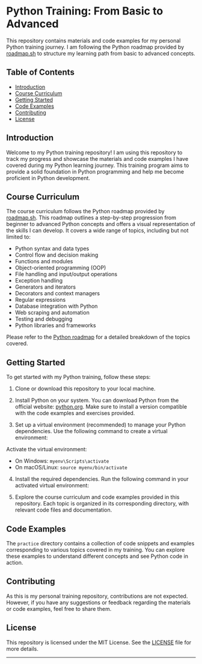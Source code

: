 # Python Training: From Basic to Advanced

This repository contains materials and code examples for my personal Python training journey. I am following the Python roadmap provided by [roadmap.sh](https://roadmap.sh/python) to structure my learning path from basic to advanced concepts.

## Table of Contents

- [Introduction](#introduction)
- [Course Curriculum](#course-curriculum)
- [Getting Started](#getting-started)
- [Code Examples](#code-examples)
- [Contributing](#contributing)
- [License](#license)

## Introduction

Welcome to my Python training repository! I am using this repository to track my progress and showcase the materials and code examples I have covered during my Python learning journey. This training program aims to provide a solid foundation in Python programming and help me become proficient in Python development.

## Course Curriculum

The course curriculum follows the Python roadmap provided by [roadmap.sh](https://roadmap.sh/python). This roadmap outlines a step-by-step progression from beginner to advanced Python concepts and offers a visual representation of the skills I can develop. It covers a wide range of topics, including but not limited to:

- Python syntax and data types
- Control flow and decision making
- Functions and modules
- Object-oriented programming (OOP)
- File handling and input/output operations
- Exception handling
- Generators and iterators
- Decorators and context managers
- Regular expressions
- Database integration with Python
- Web scraping and automation
- Testing and debugging
- Python libraries and frameworks

Please refer to the [Python roadmap](https://roadmap.sh/python) for a detailed breakdown of the topics covered.

## Getting Started

To get started with my Python training, follow these steps:

1. Clone or download this repository to your local machine.

2. Install Python on your system. You can download Python from the official website: [python.org](https://www.python.org/). Make sure to install a version compatible with the code examples and exercises provided.

3. Set up a virtual environment (recommended) to manage your Python dependencies. Use the following command to create a virtual environment:

Activate the virtual environment:
- On Windows: `myenv\Scripts\activate`
- On macOS/Linux: `source myenv/bin/activate`

4. Install the required dependencies. Run the following command in your activated virtual environment:

5. Explore the course curriculum and code examples provided in this repository. Each topic is organized in its corresponding directory, with relevant code files and documentation.

## Code Examples

The `practice` directory contains a collection of code snippets and examples corresponding to various topics covered in my training. You can explore these examples to understand different concepts and see Python code in action.

## Contributing

As this is my personal training repository, contributions are not expected. However, if you have any suggestions or feedback regarding the materials or code examples, feel free to share them.

## License

This repository is licensed under the MIT License. See the [LICENSE](LICENSE) file for more details.

---
